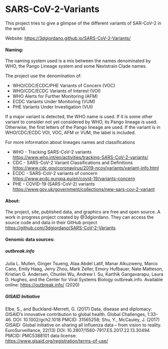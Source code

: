 # SARS-CoV-2-Variants

This project tries to give a glimpse of the different variants of SAR-CoV-2 in the world.

Website: https://3dgiordano.github.io/SARS-CoV-2-Variants/

#### Naming:

The naming system used is a mix between the names denominated by WHO, the Pango Lineage system and some Nextstrain Clade names.

The project use the denomination of:
- WHO/CDC/ECDC/PHE Variants of Concern (VOC)
- WHO/CDC/ECDC Variants of Interest (VOI)
- WHO Alerts for Further Monitoring (AFM)
- ECDC Variants Under Monitoring (VUM)
- PHE Variants Under Investigation (VUI)

If a major variant is detected, the WHO name is used.
If it is some other variant to consider not yet considered by WHO, its Pango lineage is used.
Otherwise, the first letters of the Pango lineage are used.
If the variant is in WHO/CDC/ECDC VOI, VOC, AFM or VUM, the label is included. 

For more information about lineages names and classifications
- WHO - Tracking SARS-CoV-2 variants https://www.who.int/en/activities/tracking-SARS-CoV-2-variants/
- CDC - SARS-CoV-2 Variant Classifications and Definitions https://www.cdc.gov/coronavirus/2019-ncov/variants/variant-info.html
- ECDC - SARS-CoV-2 variants of concern https://www.ecdc.europa.eu/en/covid-19/variants-concern
- PHE - COVID-19 (SARS-CoV-2) variants https://www.gov.uk/government/collections/new-sars-cov-2-variant

#### About:

The project, site, published data, and graphics are free and open source.
A work in progress project created by @3dgiordano.
They can access the source code and data in their GitHub project https://github.com/3dgiordano/SARS-CoV-2-Variants.

#### Genomic data sources:

##### outbreak.info

Julia L. Mullen, Ginger Tsueng, Alaa Abdel Latif, Manar Alkuzweny, Marco Cano, Emily Haag, Jerry Zhou, Mark Zeller, Emory Hufbauer, Nate Matteson, Kristian G. Andersen, Chunlei Wu, Andrew I. Su, Karthik Gangavarapu, Laura D. Hughes, and the Center for Viral Systems Biology outbreak.info. Available online: https://outbreak.info/ (2020)

##### GISAID Initiative

Elbe, S., and Buckland-Merrett, G. (2017) Data, disease and diplomacy: GISAID’s innovative contribution to global health. Global Challenges, 1:33-46. DOI: 10.1002/gch2.1018 PMCID: 31565258; Shu, Y., McCauley, J. (2017) GISAID: Global initiative on sharing all influenza data – from vision to reality. EuroSurveillance, 22(13) DOI: 10.2807/1560-7917.ES.2017.22.13.30494 PMCID: PMC5388101
data license: https://www.gisaid.org/registration/terms-of-use/

